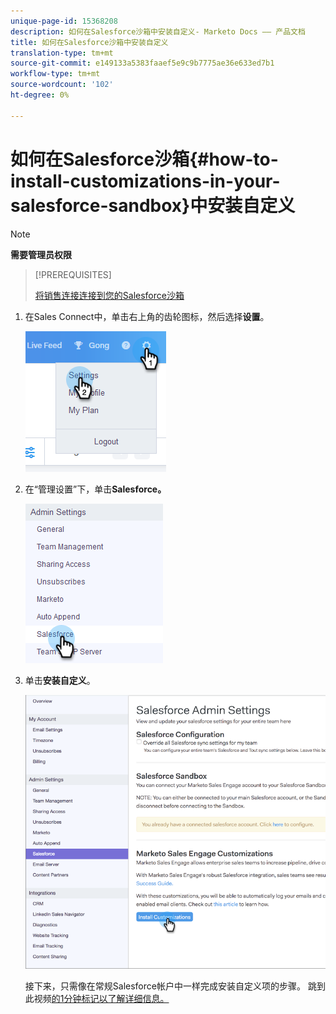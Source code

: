 ```yaml
---
unique-page-id: 15368208
description: 如何在Salesforce沙箱中安装自定义- Marketo Docs —— 产品文档
title: 如何在Salesforce沙箱中安装自定义
translation-type: tm+mt
source-git-commit: e149133a5383faaef5e9c9b7775ae36e633ed7b1
workflow-type: tm+mt
source-wordcount: '102'
ht-degree: 0%

---
```



# 如何在Salesforce沙箱{#how-to-install-customizations-in-your-salesforce-sandbox}中安装自定义

>[!NOTE]
>
>**需要管理员权限**

>[!PREREQUISITES]
>
>[将销售连接连接到您的Salesforce沙箱](http://docs.marketo.com/x/DYDq)

1. 在Sales Connect中，单击右上角的齿轮图标，然后选择&#x200B;**设置**。

   ![](assets/one-3.png)

1. 在“管理设置”下，单击&#x200B;**Salesforce。**

   ![](assets/two-3.png)

1. 单击&#x200B;**安装自定义**。

   ![](assets/three-3.png)

   接下来，只需像在常规Salesforce帐户中一样完成安装自定义项的步骤。 跳到此视频[的1分钟标记以了解详细信息。](http://docs.marketo.com/display/DOCS/Quick+Start+Videos+and+Tutorials#QuickStartVideosandTutorials-InstallingCustomizationsinSalesforce)

